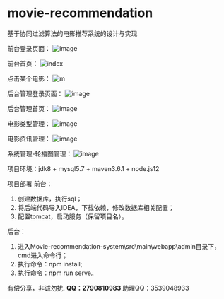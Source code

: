 # movie-recommendation
基于协同过滤算法的电影推荐系统的设计与实现

前台登录页面：
![image](https://github.com/Mingdaj/movie-recommendation/assets/130920375/badf53e3-4da2-4bf9-9f16-6f6ab22bc470)

前台首页：
![index](https://github.com/Mingdaj/movie-recommendation/assets/130920375/a0719e5e-6f2b-489f-b931-5a1b3b9ca1c2)

点击某个电影：
![m](https://github.com/Mingdaj/movie-recommendation/assets/130920375/1332bca7-046a-4f7a-9038-83457177ee0a)

后台管理登录页面：
![image](https://github.com/Mingdaj/movie-recommendation/assets/130920375/54194961-7917-448f-8f26-49df7b5ea0da)

后台管理首页：
![image](https://github.com/Mingdaj/movie-recommendation/assets/130920375/c51fad03-0b65-4f6a-b0fa-fd602c254504)

电影类型管理：
![image](https://github.com/Mingdaj/movie-recommendation/assets/130920375/62b07aa3-b9d8-4811-94fd-e4dbe5568488)

电影资讯管理：
![image](https://github.com/Mingdaj/movie-recommendation/assets/130920375/f83f1a56-64f3-4722-854b-5004d1a8e249)

系统管理-轮播图管理：
![image](https://github.com/Mingdaj/movie-recommendation/assets/130920375/0f5bd3b4-9417-4739-9f0b-361ccca9479d)

项目环境：jdk8 + mysql5.7 + maven3.6.1 + node.js12

项目部署
前台：
1. 创建数据库，执行sql；
2. 将后端代码导入IDEA，下载依赖，修改数据库相关配置；
3. 配置tomcat，启动服务（保留项目名）。

后台：
1. 进入Movie-recommendation-system\src\main\webapp\admin目录下，cmd进入命令行；
2. 执行命令：npm install;
3. 执行命令：npm run serve。

有偿分享，非诚勿扰.
**QQ：2790810983**
助理QQ：3539048933
